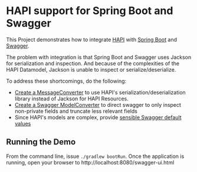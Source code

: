 # HAPI support for Spring Boot and Swagger

This Project demonstrates how to integrate
[HAPI](https://github.com/hapifhir/hapi-fhir) with 
[Spring Boot](https://spring.io/projects/spring-boot) and 
[Swagger](https://swagger.io/tools/open-source/open-source-integrations/).

The problem with integration is that Spring Boot and Swagger 
uses Jackson for serialization and inspection.
And because of the complexities of the HAPI Datamodel, 
Jackson is unable to inspect or serialize/deserialize.

To address these shortcomings, do the following:

* [Create a MessageConverter](src/main/java/developerx/springframework/HapiHttpMessageConverter.java)
to use HAPI's serialization/deserialization library
instead of Jackson for HAPI Resources.
* [Create a Swagger ModelConverter](src/main/java/developerx/swagger/HapiSwaggerSupport.java)
to direct swagger to only inspect non-private fields
and truncate less relevant fields
* Since HAPI's models are complex, provide [sensible
Swagger default values](src/main/java/developerx/swagger/PatientDocumentation.java)

## Running the Demo
From the command line, issue `./gradlew bootRun`.
Once the application is running, open your browser to
http://localhost:8080/swagger-ui.html